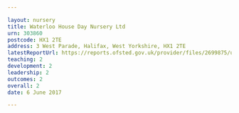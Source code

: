 ```yaml
---

layout: nursery
title: Waterloo House Day Nursery Ltd
urn: 303860
postcode: HX1 2TE
address: 3 West Parade, Halifax, West Yorkshire, HX1 2TE
latestReportUrl: https://reports.ofsted.gov.uk/provider/files/2699875/urn/303860.pdf
teaching: 2
development: 2
leadership: 2
outcomes: 2
overall: 2
date: 6 June 2017

---
```

